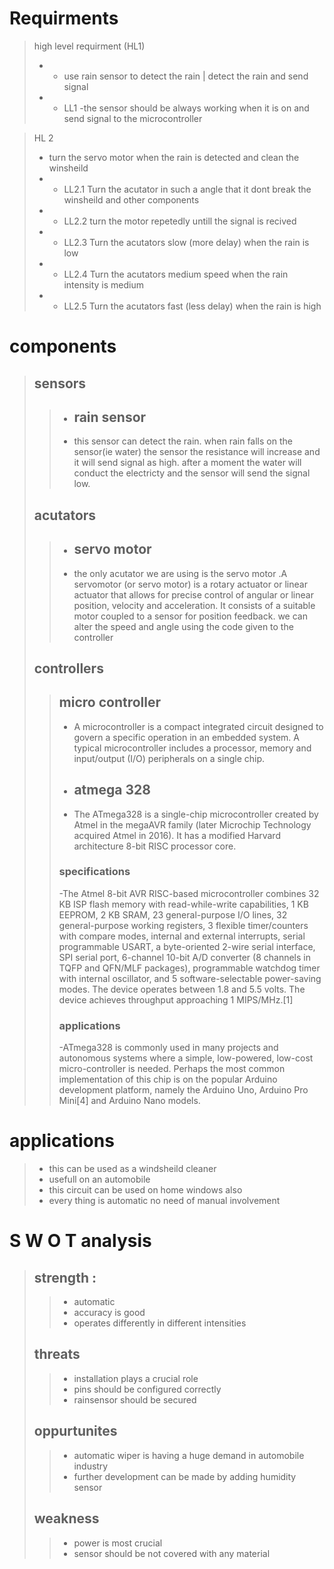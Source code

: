 # Requirments
>high level requirment (HL1)
> - - use rain sensor to detect the rain | detect the rain and send signal 
> - - LL1 -the sensor should be always working when it is on and send signal to the microcontroller
  
>HL 2
> -  turn the servo motor when the rain is detected and clean the winsheild
> - - LL2.1 Turn the acutator in such a angle that it dont break the winsheild and other components
> - - LL2.2 turn the motor repetedly untill the signal is recived 
> - - LL2.3 Turn the acutators slow (more delay) when the rain is low
> - - LL2.4 Turn the acutators medium speed when the rain intensity is medium
> - - LL2.5 Turn the acutators fast (less delay) when the rain is high 
# components 
> ## sensors
>> - ## rain sensor
>> - this sensor can detect the rain. when rain falls on the sensor(ie water) the sensor the resistance will increase and it will send signal as high. after a moment the water will conduct the electricty and the sensor will send the signal low.
> ## acutators
>> - ## servo motor
>> - the only acutator we are using is the servo motor .A servomotor (or servo motor) is a rotary actuator or linear actuator that allows for precise control of angular or linear position, velocity and acceleration. It consists of a suitable motor coupled to a sensor for position feedback. we can alter the speed and angle using the code given to the controller
> ## controllers
>>  ## micro controller 
>> - A microcontroller is a compact integrated circuit designed to govern a specific operation in an embedded system. A typical microcontroller includes a processor, memory and input/output (I/O) peripherals on a single chip.
>> - ## atmega 328 
>> -   The ATmega328 is a single-chip microcontroller created by Atmel in the megaAVR family (later Microchip Technology acquired Atmel in 2016). It has a modified Harvard architecture 8-bit RISC processor core.
>> ### specifications 
>> -The Atmel 8-bit AVR RISC-based microcontroller combines 32 KB ISP flash memory with read-while-write capabilities, 1 KB EEPROM, 2 KB SRAM, 23 general-purpose I/O lines, 32 general-purpose working registers, 3 flexible timer/counters with compare modes, internal and external interrupts, serial programmable USART, a byte-oriented 2-wire serial interface, SPI serial port, 6-channel 10-bit A/D converter (8 channels in TQFP and QFN/MLF packages), programmable watchdog timer with internal oscillator, and 5 software-selectable power-saving modes. The device operates between 1.8 and 5.5 volts. The device achieves throughput approaching 1 MIPS/MHz.[1]
>> ### applications 
>> -ATmega328 is commonly used in many projects and autonomous systems where a simple, low-powered, low-cost micro-controller is needed. Perhaps the most common implementation of this chip is on the popular Arduino development platform, namely the Arduino Uno, Arduino Pro Mini[4] and Arduino Nano models.
# applications
> - this can be used as a windsheild cleaner
> - usefull on an automobile
> - this circuit can be used on home windows also
> - every thing is automatic no need of manual involvement
# S W O T analysis 
>  ## strength : 
>> - automatic
>> - accuracy is good
>> - operates differently in different intensities
> ## threats
>> - installation plays a crucial role
>> - pins should be configured correctly
>> - rainsensor should be secured
> ## oppurtunites
>> - automatic wiper is having a huge demand in automobile industry
>> - further development can be made by adding humidity sensor
> ## weakness 
>> - power is most crucial
>> - sensor should be not covered with any material
